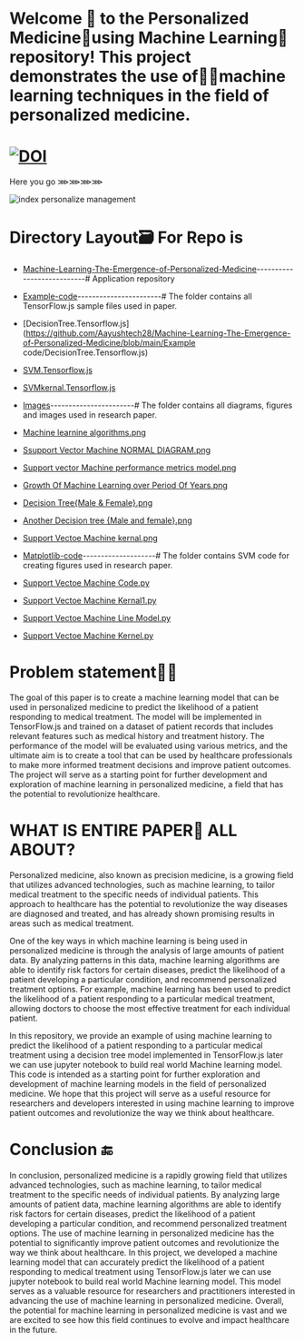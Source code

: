 # Welcome 👋 to the Personalized Medicine🧪using Machine Learning🤖repository! This project demonstrates the use of🧠🦾machine learning techniques in the field of personalized medicine.


[![DOI](https://zenodo.org/badge/584337849.svg)](https://zenodo.org/badge/latestdoi/584337849)
============================================================================================================

Here you go ⋙⋙⋙⋙

![index personalize management](https://user-images.githubusercontent.com/69672911/210392902-2096ff3f-743c-40f2-8cef-3f05648de599.png)


Directory Layout🗃️ For Repo is
======================================================
* [Machine-Learning-The-Emergence-of-Personalized-Medicine](https://github.com/Aayushtech28/Machine-Learning-The-Emergence-of-Personalized-Medicine)---------------------------# Application repository
* [Example-code](https://github.com/Aayushtech28/Machine-Learning-The-Emergence-of-Personalized-Medicine/tree/main/Example-code)-----------------------#  The folder contains all TensorFlow.js sample files used in paper.
* [DecisionTree.Tensorflow.js](https://github.com/Aayushtech28/Machine-Learning-The-Emergence-of-Personalized-Medicine/blob/main/Example code/DecisionTree.Tensorflow.js)
* [SVM.Tensorflow.js ](https://github.com/Aayushtech28/Machine-Learning-The-Emergence-of-Personalized-Medicine/blob/main/Example-code/SVM.Tensorflow.js)
* [SVMkernal.Tensorflow.js](https://github.com/Aayushtech28/Machine-Learning-The-Emergence-of-Personalized-Medicine/blob/main/Examplecode/SVMkernal.Tensorflow.js)

* [Images](https://github.com/Aayushtech28/Machine-Learning-The-Emergence-of-Personalized-Medicine/tree/main/Images)-----------------------# The folder contains all diagrams, figures and images used in research paper.
* [Machine learnine algorithms.png](https://github.com/Aayushtech28/Machine-Learning-The-Emergence-of-Personalized-Medicine/blob/main/Images/ML.png)
* [Ssupport Vector Machine NORMAL DIAGRAM.png](https://github.com/Aayushtech28/Machine-Learning-The-Emergence-of-Personalized-Medicine/blob/main/Images/SVM%20NORMAL%20DIAGRAM.png)
* [Support vector Machine performance metrics model.png](https://github.com/Aayushtech28/Machine-Learning-The-Emergence-of-Personalized-Medicine/blob/main/Images/SVM%20model.png)
* [Growth Of Machine Learning over Period Of Years.png](https://github.com/Aayushtech28/Machine-Learning-The-Emergence-of-Personalized-Medicine/blob/main/Images/average%20growth%20of%20machine%20learning.png)
* [Decision Tree{Male & Female}.png](https://github.com/Aayushtech28/Machine-Learning-The-Emergence-of-Personalized-Medicine/blob/main/Images/decision%20tree.png)
* [Another Decision tree {Male and female}.png](https://github.com/Aayushtech28/Machine-Learning-The-Emergence-of-Personalized-Medicine/blob/main/Images/decision%20tree1.png)
* [Support Vectoe Machine kernal.png](https://github.com/Aayushtech28/Machine-Learning-The-Emergence-of-Personalized-Medicine/blob/main/Images/svm%20kernal.png)

* [Matplotlib-code](https://github.com/Aayushtech28/Machine-Learning-The-Emergence-of-Personalized-Medicine/tree/main/Matplotlib-code)--------------------# The folder contains SVM code for creating figures used in research paper.
* [Support Vectoe Machine Code.py](https://github.com/Aayushtech28/Machine-Learning-The-Emergence-of-Personalized-Medicine/blob/main/Matplotlib-code/SVM%20code.py)
* [Support Vectoe Machine Kernal1.py](https://github.com/Aayushtech28/Machine-Learning-The-Emergence-of-Personalized-Medicine/blob/main/Matplotlib-code/svm%20kernal1.py)
* [Support Vectoe Machine Line Model.py](https://github.com/Aayushtech28/Machine-Learning-The-Emergence-of-Personalized-Medicine/blob/main/Matplotlib-code/svm%20line%20model.py)
* [Support Vectoe Machine Kernel.py](https://github.com/Aayushtech28/Machine-Learning-The-Emergence-of-Personalized-Medicine/blob/main/Matplotlib-code/svmkernel.py)


Problem statement🤔😬
======================================================

The goal of this paper is to create a machine learning model that can be used in personalized medicine to predict the likelihood of a patient responding to medical treatment. The model will be implemented in TensorFlow.js and trained on a dataset of patient records that includes relevant features such as medical history and treatment history. The performance of the model will be evaluated using various metrics, and the ultimate aim is to create a tool that can be used by healthcare professionals to make more informed treatment decisions and improve patient outcomes. The project will serve as a starting point for further development and exploration of machine learning in personalized medicine, a field that has the potential to revolutionize healthcare.


WHAT IS ENTIRE PAPER📜 ALL ABOUT?
======================================================

Personalized medicine, also known as precision medicine, is a growing field that utilizes advanced technologies, such as machine learning, to tailor medical treatment to the specific needs of individual patients. This approach to healthcare has the potential to revolutionize the way diseases are diagnosed and treated, and has already shown promising results in areas such as medical treatment.

One of the key ways in which machine learning is being used in personalized medicine is through the analysis of large amounts of patient data. By analyzing patterns in this data, machine learning algorithms are able to identify risk factors for certain diseases, predict the likelihood of a patient developing a particular condition, and recommend personalized treatment options. For example, machine learning has been used to predict the likelihood of a patient responding to a particular medical treatment, allowing doctors to choose the most effective treatment for each individual patient.

In this repository, we provide an example of using machine learning to predict the likelihood of a patient responding to a particular medical treatment using a decision tree model implemented in TensorFlow.js later we can use jupyter notebook to build real world Machine learning model. This code is intended as a starting point for further exploration and development of machine learning models in the field of personalized medicine. We hope that this project will serve as a useful resource for researchers and developers interested in using machine learning to improve patient outcomes and revolutionize the way we think about healthcare.


Conclusion 🔚
======================================================

In conclusion, personalized medicine is a rapidly growing field that utilizes advanced technologies, such as machine learning, to tailor medical treatment to the specific needs of individual patients. By analyzing large amounts of patient data, machine learning algorithms are able to identify risk factors for certain diseases, predict the likelihood of a patient developing a particular condition, and recommend personalized treatment options. The use of machine learning in personalized medicine has the potential to significantly improve patient outcomes and revolutionize the way we think about healthcare. In this project, we developed a machine learning model that can accurately predict the likelihood of a patient responding to medical treatment using TensorFlow.js later we can use jupyter notebook to build real world Machine learning model. This model serves as a valuable resource for researchers and practitioners interested in advancing the use of machine learning in personalized medicine. Overall, the potential for machine learning in personalized medicine is vast and we are excited to see how this field continues to evolve and impact healthcare in the future.

